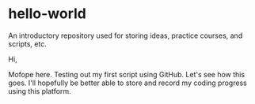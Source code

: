 # hello-world
An introductory repository used for storing ideas, practice courses, and scripts, etc.

Hi,

Mofope here. Testing out my first script using GitHub. Let's see how this goes. I'll hopefully be better able to store and record my coding progress using this platform.
